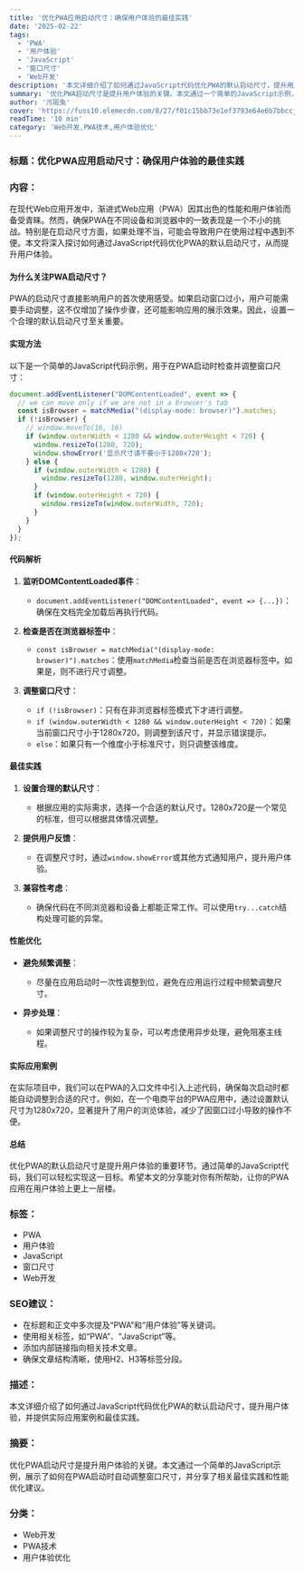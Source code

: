 ```yaml
---
title: '优化PWA应用启动尺寸：确保用户体验的最佳实践'
date: '2025-02-22'
tags:
  - 'PWA'
  - '用户体验'
  - 'JavaScript'
  - '窗口尺寸'
  - 'Web开发'
description: '本文详细介绍了如何通过JavaScript代码优化PWA的默认启动尺寸，提升用户体验，并提供实际应用案例和最佳实践。'
summary: '优化PWA启动尺寸是提升用户体验的关键。本文通过一个简单的JavaScript示例，展示了如何在PWA启动时自动调整窗口尺寸，并分享了相关最佳实践和性能优化建议。'
author: '污斑兔'
cover: 'https://fuss10.elemecdn.com/8/27/f01c15bb73e1ef3793e64e6b7bbccjpeg.jpeg'
readTime: '10 min'
category: 'Web开发,PWA技术,用户体验优化'
---
```


### 标题：优化PWA应用启动尺寸：确保用户体验的最佳实践

### 内容：

在现代Web应用开发中，渐进式Web应用（PWA）因其出色的性能和用户体验而备受青睐。然而，确保PWA在不同设备和浏览器中的一致表现是一个不小的挑战。特别是在启动尺寸方面，如果处理不当，可能会导致用户在使用过程中遇到不便。本文将深入探讨如何通过JavaScript代码优化PWA的默认启动尺寸，从而提升用户体验。

#### 为什么关注PWA启动尺寸？

PWA的启动尺寸直接影响用户的首次使用感受。如果启动窗口过小，用户可能需要手动调整，这不仅增加了操作步骤，还可能影响应用的展示效果。因此，设置一个合理的默认启动尺寸至关重要。

#### 实现方法

以下是一个简单的JavaScript代码示例，用于在PWA启动时检查并调整窗口尺寸：

```js
document.addEventListener("DOMContentLoaded", event => {
  // we can move only if we are not in a browser's tab
  const isBrowser = matchMedia("(display-mode: browser)").matches;
  if (!isBrowser) {
    // window.moveTo(16, 16)
    if (window.outerWidth < 1280 && window.outerHeight < 720) {
      window.resizeTo(1280, 720);
      window.showError('显示尺寸请不要小于1280x720');
    } else {
      if (window.outerWidth < 1280) {
        window.resizeTo(1280, window.outerHeight);
      }
      if (window.outerHeight < 720) {
        window.resizeTo(window.outerWidth, 720);
      }
    }
  }
});
```

#### 代码解析

1. **监听DOMContentLoaded事件**：
   - `document.addEventListener("DOMContentLoaded", event => {...})`：确保在文档完全加载后再执行代码。

2. **检查是否在浏览器标签中**：
   - `const isBrowser = matchMedia("(display-mode: browser)").matches`：使用`matchMedia`检查当前是否在浏览器标签中。如果是，则不进行尺寸调整。

3. **调整窗口尺寸**：
   - `if (!isBrowser)`：只有在非浏览器标签模式下才进行调整。
   - `if (window.outerWidth < 1280 && window.outerHeight < 720)`：如果当前窗口尺寸小于1280x720，则调整到该尺寸，并显示错误提示。
   - `else`：如果只有一个维度小于标准尺寸，则只调整该维度。

#### 最佳实践

1. **设置合理的默认尺寸**：
   - 根据应用的实际需求，选择一个合适的默认尺寸。1280x720是一个常见的标准，但可以根据具体情况调整。

2. **提供用户反馈**：
   - 在调整尺寸时，通过`window.showError`或其他方式通知用户，提升用户体验。

3. **兼容性考虑**：
   - 确保代码在不同浏览器和设备上都能正常工作。可以使用`try...catch`结构处理可能的异常。

#### 性能优化

- **避免频繁调整**：
  - 尽量在应用启动时一次性调整到位，避免在应用运行过程中频繁调整尺寸。

- **异步处理**：
  - 如果调整尺寸的操作较为复杂，可以考虑使用异步处理，避免阻塞主线程。

#### 实际应用案例

在实际项目中，我们可以在PWA的入口文件中引入上述代码，确保每次启动时都能自动调整到合适的尺寸。例如，在一个电商平台的PWA应用中，通过设置默认尺寸为1280x720，显著提升了用户的浏览体验，减少了因窗口过小导致的操作不便。

#### 总结

优化PWA的默认启动尺寸是提升用户体验的重要环节。通过简单的JavaScript代码，我们可以轻松实现这一目标。希望本文的分享能对你有所帮助，让你的PWA应用在用户体验上更上一层楼。

### 标签：
- PWA
- 用户体验
- JavaScript
- 窗口尺寸
- Web开发

### SEO建议：
- 在标题和正文中多次提及“PWA”和“用户体验”等关键词。
- 使用相关标签，如“PWA”、“JavaScript”等。
- 添加内部链接指向相关技术文章。
- 确保文章结构清晰，使用H2、H3等标签分段。

### 描述：
本文详细介绍了如何通过JavaScript代码优化PWA的默认启动尺寸，提升用户体验，并提供实际应用案例和最佳实践。

### 摘要：
优化PWA启动尺寸是提升用户体验的关键。本文通过一个简单的JavaScript示例，展示了如何在PWA启动时自动调整窗口尺寸，并分享了相关最佳实践和性能优化建议。

### 分类：
- Web开发
- PWA技术
- 用户体验优化